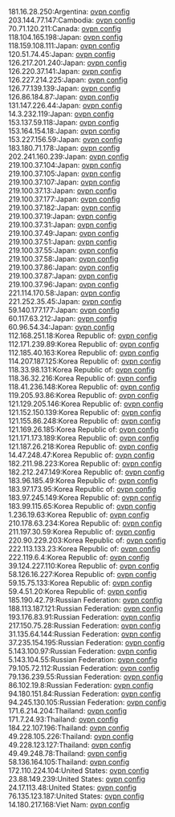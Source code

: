 181.16.28.250:Argentina: [ovpn config](vpn/181_16_28_250.ovpn)  
203.144.77.147:Cambodia: [ovpn config](vpn/203_144_77_147.ovpn)  
70.71.120.211:Canada: [ovpn config](vpn/70_71_120_211.ovpn)  
118.104.165.198:Japan: [ovpn config](vpn/118_104_165_198.ovpn)  
118.159.108.111:Japan: [ovpn config](vpn/118_159_108_111.ovpn)  
120.51.74.45:Japan: [ovpn config](vpn/120_51_74_45.ovpn)  
126.217.201.240:Japan: [ovpn config](vpn/126_217_201_240.ovpn)  
126.220.37.141:Japan: [ovpn config](vpn/126_220_37_141.ovpn)  
126.227.214.225:Japan: [ovpn config](vpn/126_227_214_225.ovpn)  
126.77.139.139:Japan: [ovpn config](vpn/126_77_139_139.ovpn)  
126.86.184.87:Japan: [ovpn config](vpn/126_86_184_87.ovpn)  
131.147.226.44:Japan: [ovpn config](vpn/131_147_226_44.ovpn)  
14.3.232.119:Japan: [ovpn config](vpn/14_3_232_119.ovpn)  
153.137.59.118:Japan: [ovpn config](vpn/153_137_59_118.ovpn)  
153.164.154.18:Japan: [ovpn config](vpn/153_164_154_18.ovpn)  
153.227.156.59:Japan: [ovpn config](vpn/153_227_156_59.ovpn)  
183.180.71.178:Japan: [ovpn config](vpn/183_180_71_178.ovpn)  
202.241.160.239:Japan: [ovpn config](vpn/202_241_160_239.ovpn)  
219.100.37.104:Japan: [ovpn config](vpn/219_100_37_104.ovpn)  
219.100.37.105:Japan: [ovpn config](vpn/219_100_37_105.ovpn)  
219.100.37.107:Japan: [ovpn config](vpn/219_100_37_107.ovpn)  
219.100.37.13:Japan: [ovpn config](vpn/219_100_37_13.ovpn)  
219.100.37.177:Japan: [ovpn config](vpn/219_100_37_177.ovpn)  
219.100.37.182:Japan: [ovpn config](vpn/219_100_37_182.ovpn)  
219.100.37.19:Japan: [ovpn config](vpn/219_100_37_19.ovpn)  
219.100.37.31:Japan: [ovpn config](vpn/219_100_37_31.ovpn)  
219.100.37.49:Japan: [ovpn config](vpn/219_100_37_49.ovpn)  
219.100.37.51:Japan: [ovpn config](vpn/219_100_37_51.ovpn)  
219.100.37.55:Japan: [ovpn config](vpn/219_100_37_55.ovpn)  
219.100.37.58:Japan: [ovpn config](vpn/219_100_37_58.ovpn)  
219.100.37.86:Japan: [ovpn config](vpn/219_100_37_86.ovpn)  
219.100.37.87:Japan: [ovpn config](vpn/219_100_37_87.ovpn)  
219.100.37.96:Japan: [ovpn config](vpn/219_100_37_96.ovpn)  
221.114.170.58:Japan: [ovpn config](vpn/221_114_170_58.ovpn)  
221.252.35.45:Japan: [ovpn config](vpn/221_252_35_45.ovpn)  
59.140.177.177:Japan: [ovpn config](vpn/59_140_177_177.ovpn)  
60.117.63.212:Japan: [ovpn config](vpn/60_117_63_212.ovpn)  
60.96.54.34:Japan: [ovpn config](vpn/60_96_54_34.ovpn)  
112.168.251.18:Korea Republic of: [ovpn config](vpn/112_168_251_18.ovpn)  
112.171.239.89:Korea Republic of: [ovpn config](vpn/112_171_239_89.ovpn)  
112.185.40.163:Korea Republic of: [ovpn config](vpn/112_185_40_163.ovpn)  
114.207.187.125:Korea Republic of: [ovpn config](vpn/114_207_187_125.ovpn)  
118.33.98.131:Korea Republic of: [ovpn config](vpn/118_33_98_131.ovpn)  
118.36.32.216:Korea Republic of: [ovpn config](vpn/118_36_32_216.ovpn)  
118.41.236.148:Korea Republic of: [ovpn config](vpn/118_41_236_148.ovpn)  
119.205.93.86:Korea Republic of: [ovpn config](vpn/119_205_93_86.ovpn)  
121.129.205.146:Korea Republic of: [ovpn config](vpn/121_129_205_146.ovpn)  
121.152.150.139:Korea Republic of: [ovpn config](vpn/121_152_150_139.ovpn)  
121.155.86.248:Korea Republic of: [ovpn config](vpn/121_155_86_248.ovpn)  
121.169.26.185:Korea Republic of: [ovpn config](vpn/121_169_26_185.ovpn)  
121.171.173.189:Korea Republic of: [ovpn config](vpn/121_171_173_189.ovpn)  
121.187.26.218:Korea Republic of: [ovpn config](vpn/121_187_26_218.ovpn)  
14.47.248.47:Korea Republic of: [ovpn config](vpn/14_47_248_47.ovpn)  
182.211.98.223:Korea Republic of: [ovpn config](vpn/182_211_98_223.ovpn)  
182.212.247.149:Korea Republic of: [ovpn config](vpn/182_212_247_149.ovpn)  
183.96.185.49:Korea Republic of: [ovpn config](vpn/183_96_185_49.ovpn)  
183.97.173.95:Korea Republic of: [ovpn config](vpn/183_97_173_95.ovpn)  
183.97.245.149:Korea Republic of: [ovpn config](vpn/183_97_245_149.ovpn)  
183.99.115.65:Korea Republic of: [ovpn config](vpn/183_99_115_65.ovpn)  
1.236.19.63:Korea Republic of: [ovpn config](vpn/1_236_19_63.ovpn)  
210.178.63.234:Korea Republic of: [ovpn config](vpn/210_178_63_234.ovpn)  
211.197.30.59:Korea Republic of: [ovpn config](vpn/211_197_30_59.ovpn)  
220.90.229.203:Korea Republic of: [ovpn config](vpn/220_90_229_203.ovpn)  
222.113.133.23:Korea Republic of: [ovpn config](vpn/222_113_133_23.ovpn)  
222.119.6.4:Korea Republic of: [ovpn config](vpn/222_119_6_4.ovpn)  
39.124.227.110:Korea Republic of: [ovpn config](vpn/39_124_227_110.ovpn)  
58.126.16.227:Korea Republic of: [ovpn config](vpn/58_126_16_227.ovpn)  
59.15.75.133:Korea Republic of: [ovpn config](vpn/59_15_75_133.ovpn)  
59.4.51.20:Korea Republic of: [ovpn config](vpn/59_4_51_20.ovpn)  
185.190.42.79:Russian Federation: [ovpn config](vpn/185_190_42_79.ovpn)  
188.113.187.121:Russian Federation: [ovpn config](vpn/188_113_187_121.ovpn)  
193.176.83.91:Russian Federation: [ovpn config](vpn/193_176_83_91.ovpn)  
217.150.75.28:Russian Federation: [ovpn config](vpn/217_150_75_28.ovpn)  
31.135.64.144:Russian Federation: [ovpn config](vpn/31_135_64_144.ovpn)  
37.235.154.195:Russian Federation: [ovpn config](vpn/37_235_154_195.ovpn)  
5.143.100.97:Russian Federation: [ovpn config](vpn/5_143_100_97.ovpn)  
5.143.104.55:Russian Federation: [ovpn config](vpn/5_143_104_55.ovpn)  
79.105.72.112:Russian Federation: [ovpn config](vpn/79_105_72_112.ovpn)  
79.136.239.55:Russian Federation: [ovpn config](vpn/79_136_239_55.ovpn)  
86.102.19.8:Russian Federation: [ovpn config](vpn/86_102_19_8.ovpn)  
94.180.151.84:Russian Federation: [ovpn config](vpn/94_180_151_84.ovpn)  
94.245.130.105:Russian Federation: [ovpn config](vpn/94_245_130_105.ovpn)  
171.6.214.204:Thailand: [ovpn config](vpn/171_6_214_204.ovpn)  
171.7.24.93:Thailand: [ovpn config](vpn/171_7_24_93.ovpn)  
184.22.107.196:Thailand: [ovpn config](vpn/184_22_107_196.ovpn)  
49.228.105.226:Thailand: [ovpn config](vpn/49_228_105_226.ovpn)  
49.228.123.127:Thailand: [ovpn config](vpn/49_228_123_127.ovpn)  
49.49.248.78:Thailand: [ovpn config](vpn/49_49_248_78.ovpn)  
58.136.164.105:Thailand: [ovpn config](vpn/58_136_164_105.ovpn)  
172.110.224.104:United States: [ovpn config](vpn/172_110_224_104.ovpn)  
23.88.149.239:United States: [ovpn config](vpn/23_88_149_239.ovpn)  
24.17.113.48:United States: [ovpn config](vpn/24_17_113_48.ovpn)  
76.135.123.187:United States: [ovpn config](vpn/76_135_123_187.ovpn)  
14.180.217.168:Viet Nam: [ovpn config](vpn/14_180_217_168.ovpn)  
